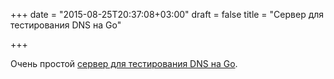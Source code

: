 +++
date = "2015-08-25T20:37:08+03:00"
draft = false
title = "Cервер для тестирования DNS на Go"

+++

<p>Очень простой <a href="https://www.bracewel.net/a-stupid-simple-dns-testing-server/">сервер для тестирования DNS на Go</a>.</p>

